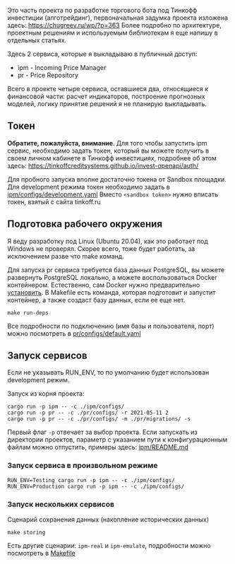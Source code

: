 Это часть проекта по разработке торгового бота под Тинкофф инвестиции (алготрейдинг), первоначальная задумка проекта изложена 
здесь: https://chugreev.ru/wp/?p=363 Более подробно по архитектуре, проектным решениям и используемым библиотекам я еще 
напишу в отдельных статьях. 

Здесь 2 сервиса, которые я выкладываю в публичный доступ:

* ipm - Incoming Price Manager
* pr - Price Repository

Всего в проекте четыре сервиса, оставшиеся два, относящиеся к финансовой части: расчет индикаторов, построение прогнозных 
моделей, логику принятие решений я не планирую выкладывать.

## Токен

**Обратите, пожалуйста, внимание**. Для того чтобы запустить ipm сервис, необходимо задать токен, который вы можете получить в 
своем личном кабинете в Тинкофф инвестициях, подробнее об этом здесь: https://tinkoffcreditsystems.github.io/invest-openapi/auth/

Для пробного запуска вполне достаточно токена от Sandbox площадки. Для development режима токен необходимо задать в
[ipm/configs/development.yaml](ipm/configs/development.yaml) Вместо `<sandbox token>` нужно вписать токен, взятый с сайта tinkoff.ru

## Подготовка рабочего окружения

Я веду разработку под Linux (Ubuntu 20.04), как это работает под Windows не проверял. Скорее всего, тоже будет работать, 
за исключением разве что make команд.

Для запуска pr сервиса требуется база данных PostgreSQL, вы можете развернуть PostgreSQL локально, а можете воспользоваться Docker 
контейнером. Естественно, сам Docker нужно предварительно [установить](https://docs.docker.com/engine/install/ubuntu/). 
В Makefile есть команда, которая подготовит и запустит контейнер, а также создаст базу данных, если ее еще нет. 

```shell
make run-deps
```

Все подробности по подключению (имя базы и пользователя, порт) можно посмотреть в [pr/configs/default.yaml](pr/configs/default.yaml)

## Запуск сервисов 

Если не указывать RUN_ENV, то по умолчанию будет использован development режим. 

Запуск из корня проекта:
```shell
cargo run -p ipm -- -c ./ipm/configs/
cargo run -p pr -- -c ./pr/configs/ -r 2021-05-11 2
cargo run -p pr -- -c ./pr/configs/ -m ./pr/migrations/ -s
```
Первый флаг `-p` отвечает за выбор проекта. Если запускать из директории проектов, параметр с указанием пути к конфигурационным 
файлам можно отпустить, примеры здесь: [ipm/README.md](ipm/README.md) 

### Запуск сервиса в произвольном режиме

```shell
RUN_ENV=Testing cargo run -p ipm -- -c ./ipm/configs/
RUN_ENV=Production cargo run -p ipm -- -c ./ipm/configs/
```

### Запуск нескольких сервисов

Сценарий сохранения данных (накопление исторических данных)
```shell
make storing
```

Есть другие сценарии: `ipm-real` и `ipm-emulate`, подробности можно посмотреть в [Makefile](Makefile)
